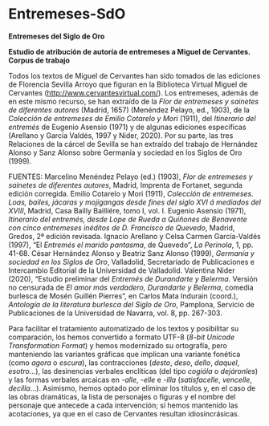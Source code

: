 # Entremeses-SdO
**Entremeses del Siglo de Oro**

**Estudio de atribución de autoría de entremeses a Miguel de Cervantes. Corpus de trabajo**

Todos los textos de Miguel de Cervantes han sido tomados de las ediciones de Florencia Sevilla Arroyo que figuran en la Biblioteca Virtual Miguel de Cervantes (http://www.cervantesvirtual.com/). Los entremeses, además de en este mismo recurso, se han extraído de la *Flor de entremeses y sainetes de diferentes autores* (Madrid, 1657) (Menéndez Pelayo, ed., 1903), de la *Colección de entremeses de Emilio Cotarelo y Mori* (1911), del *Itinerario del entremés* de Eugenio Asensio (1971) y de algunas ediciones específicas (Arellano y García Valdés, 1997 y Nider, 2020). Por su parte, las tres Relaciones de la cárcel de Sevilla se han extraído del trabajo de Hernández Alonso y Sanz Alonso sobre Germanía y sociedad en los Siglos de Oro (1999).

FUENTES: Marcelino Menéndez Pelayo (ed.) (1903), *Flor de entremeses y sainetes de diferentes autores*, Madrid, Imprenta de Fortanet, segunda edición corregida. Emilio Cotarelo y Mori (1911), *Colección de entremeses. Loas, bailes, jácaras y mojigangas desde fines del siglo XVI á mediados del XVIII*, Madrid, Casa Bailly Bailliére, tomo I, vol. I. Eugenio Asensio (1971), *Itinerario del entremés, desde Lope de Rueda a Quiñones de Benavente con cinco entremeses inéditos de D. Francisco de Quevedo*, Madrid, Gredos, 2ª edición revisada. Ignacio Arellano y Celsa Carmen García-Valdés (1997), “El *Entremés el marido pantasma*, de Quevedo”, *La Perinola*, 1, pp. 41-68. César Hernández Alonso y Beatriz Sanz Alonso (1999), *Germanía y sociedad en los Siglos de Oro*, Valladolid, Secretariado de Publicaciones e Intercambio Editorial de la Universidad de Valladolid. Valentina Nider (2020), “Estudio preliminar del *Entremés de Durandarte y Belerma*. Versión no censurada de *El amor más verdadero, Durandarte y Belerma*, comedia burlesca de Mosén Guillén Pierres”, en Carlos Mata Indurain (coord.), *Antología de la literatura burlesca del Siglo de Oro*, Pamplona, Servicio de Publicaciones de la Universidad de Navarra, vol. 8, pp. 267-303.

Para facilitar el tratamiento automatizado de los textos y posibilitar su comparación, los hemos convertido a formato UTF-8 (*8-bit Unicode Transformation Format*) y hemos modernizado su ortografía, pero manteniendo las variantes gráficas que implican una variante fonética (como *agora* o *escura*), las contracciones (*desto*, *deso*, *dello*, *daquel*, *esotro*…), las desinencias verbales enclíticas (del tipo *cogióla* o *dejáronles*) y las formas verbales arcaicas en *-alle*, *-elle* e *-illa* (*satisfacelle*, *vencelle*, *decilla*…). Asimismo, hemos optado por eliminar los títulos y, en el caso de las obras dramáticas, la lista de personajes o figuras y el nombre del personaje que antecede a cada intervención; sí hemos mantenido las acotaciones, ya que en el caso de Cervantes resultan idiosincrásicas.
